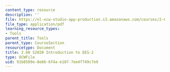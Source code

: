 ```yaml
---
content_type: resource
description: ''
file: https://ol-ocw-studio-app-production.s3.amazonaws.com/courses/2-60j-fundamentals-of-advanced-energy-conversion-spring-2020/91b8509e8e666f4ae1077ee4f749c7e9_MIT2_60S20_EES_intro2.pdf
file_type: application/pdf
learning_resource_types:
- Tools
parent_title: Tools
parent_type: CourseSection
resourcetype: Document
title: 2.60 S2020 Introduction to EES-2
type: OCWFile
uid: 91b8509e-8e66-6f4a-e107-7ee4f749c7e9
---
```

